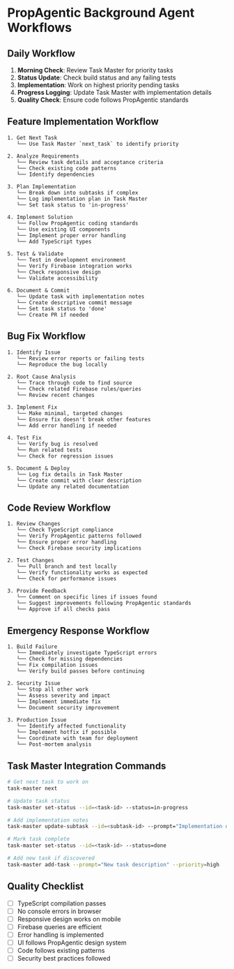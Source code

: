 # PropAgentic Background Agent Workflows

## Daily Workflow
1. **Morning Check**: Review Task Master for priority tasks
2. **Status Update**: Check build status and any failing tests
3. **Implementation**: Work on highest priority pending tasks
4. **Progress Logging**: Update Task Master with implementation details
5. **Quality Check**: Ensure code follows PropAgentic standards

## Feature Implementation Workflow
```
1. Get Next Task
   └── Use Task Master `next_task` to identify priority

2. Analyze Requirements
   └── Review task details and acceptance criteria
   └── Check existing code patterns
   └── Identify dependencies

3. Plan Implementation
   └── Break down into subtasks if complex
   └── Log implementation plan in Task Master
   └── Set task status to 'in-progress'

4. Implement Solution
   └── Follow PropAgentic coding standards
   └── Use existing UI components
   └── Implement proper error handling
   └── Add TypeScript types

5. Test & Validate
   └── Test in development environment
   └── Verify Firebase integration works
   └── Check responsive design
   └── Validate accessibility

6. Document & Commit
   └── Update task with implementation notes
   └── Create descriptive commit message
   └── Set task status to 'done'
   └── Create PR if needed
```

## Bug Fix Workflow
```
1. Identify Issue
   └── Review error reports or failing tests
   └── Reproduce the bug locally

2. Root Cause Analysis
   └── Trace through code to find source
   └── Check related Firebase rules/queries
   └── Review recent changes

3. Implement Fix
   └── Make minimal, targeted changes
   └── Ensure fix doesn't break other features
   └── Add error handling if needed

4. Test Fix
   └── Verify bug is resolved
   └── Run related tests
   └── Check for regression issues

5. Document & Deploy
   └── Log fix details in Task Master
   └── Create commit with clear description
   └── Update any related documentation
```

## Code Review Workflow
```
1. Review Changes
   └── Check TypeScript compliance
   └── Verify PropAgentic patterns followed
   └── Ensure proper error handling
   └── Check Firebase security implications

2. Test Changes
   └── Pull branch and test locally
   └── Verify functionality works as expected
   └── Check for performance issues

3. Provide Feedback
   └── Comment on specific lines if issues found
   └── Suggest improvements following PropAgentic standards
   └── Approve if all checks pass
```

## Emergency Response Workflow
```
1. Build Failure
   └── Immediately investigate TypeScript errors
   └── Check for missing dependencies
   └── Fix compilation issues
   └── Verify build passes before continuing

2. Security Issue
   └── Stop all other work
   └── Assess severity and impact
   └── Implement immediate fix
   └── Document security improvement

3. Production Issue
   └── Identify affected functionality
   └── Implement hotfix if possible
   └── Coordinate with team for deployment
   └── Post-mortem analysis
```

## Task Master Integration Commands
```bash
# Get next task to work on
task-master next

# Update task status
task-master set-status --id=<task-id> --status=in-progress

# Add implementation notes
task-master update-subtask --id=<subtask-id> --prompt="Implementation details..."

# Mark task complete
task-master set-status --id=<task-id> --status=done

# Add new task if discovered
task-master add-task --prompt="New task description" --priority=high
```

## Quality Checklist
- [ ] TypeScript compilation passes
- [ ] No console errors in browser
- [ ] Responsive design works on mobile
- [ ] Firebase queries are efficient
- [ ] Error handling is implemented
- [ ] UI follows PropAgentic design system
- [ ] Code follows existing patterns
- [ ] Security best practices followed 